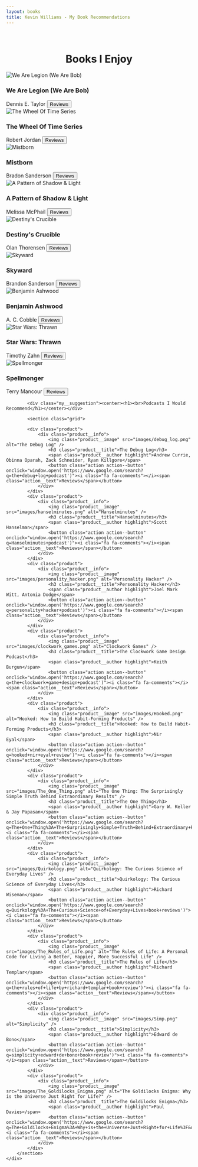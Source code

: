 ```yaml
---
layout: books
title: Kevin Williams - My Book Recommendations
---
```

<head>
	<link rel="stylesheet" type="text/css" href="css/book_style.css" />
	<link rel="stylesheet" type="text/css" href="css/books_component.css" />
		<!-- Modernizr is used for flexbox fallback -->
	<script src="js/modernizr.custom.js"></script>
</head>
<div class="view">
	<div class="my__suggestion"><center><h1><br>Books I Enjoy</h1></center></div>
		<section class="grid">
			<div class="product">
				<div class="product__info">
					<img class="product__image" src="images/we_are_bob.png" alt="We Are Legion (We Are Bob)" />
					<h3 class="product__title">We Are Legion (We Are Bob)</h3>
					<span class="product__author highlight">Dennis E. Taylor</span>
					<button class="action action--button" onclick="window.open('https://www.google.com/search?q=we+are+legion+(we+are+bob)')"><i class="fa fa-comments"></i><span class="action__text">Reviews</span></button>
				</div>
			</div>
			<div class="product">
				<div class="product__info">
					<img class="product__image" src="images/wheel_of_time.png" alt="The Wheel Of Time Series" />
					<h3 class="product__title">The Wheel Of Time Series</h3>
					<span class="product__author highlight">Robert Jordan</span>
					<button class="action action--button" onclick="window.open('https://www.google.com/search?q=the+eye+of+the+world+reviews')"><i class="fa fa-comments"></i><span class="action__text">Reviews</span></button>
				</div>
			</div>
			<div class="product">
				<div class="product__info">
					<img class="product__image" src="images/Mistborn.png" alt="Mistborn" />
					<h3 class="product__title">Mistborn</h3>
					<span class="product__author highlight">Bradon Sanderson</span>
					<button class="action action--button" onclick="window.open('https://www.google.com/search?q=mistborn+reviews')"><i class="fa fa-comments"></i><span class="action__text">Reviews</span></button>
				</div>
			</div>
			<div class="product">
				<div class="product__info">
					<img class="product__image" src="images/pattern_of_shadow_and_light.png" alt="A Pattern of Shadow & Light" />
					<h3 class="product__title">A Pattern of Shadow & Light</h3>
					<span class="product__author highlight">Melissa McPhail</span>
					<button class="action action--button" onclick="window.open('https://www.google.com/search?q=a+pattern+of+shadow+and+light+reviews')"><i class="fa fa-comments"></i><span class="action__text">Reviews</span></button>
				</div>
			</div>
			<div class="product">
        			<div class="product__info">
					<img class="product__image" src="images/destiny_crucible.png" alt="Destiny's Crucible" />
					<h3 class="product__title">Destiny's Crucible</h3>
					<span class="product__author highlight">Olan Thorensen</span>
					<button class="action action--button" onclick="window.open('https://www.google.com/search?q=destiny's+crucible+reviews')"><i class="fa fa-comments"></i><span class="action__text">Reviews</span></button>
				</div>
        		</div>
			<div class="product">
				<div class="product__info">
					<img class="product__image" src="images/skyward.png" alt="Skyward" />
					<h3 class="product__title">Skyward</h3>
					<span class="product__author highlight">Brandon Sanderson</span>
					<button class="action action--button" onclick="window.open('https://www.google.com/search?q=skyward+review')"><i class="fa fa-comments"></i><span class="action__text">Reviews</span></button>
				</div>
			</div>		
			<div class="product">
				<div class="product__info">
					<img class="product__image" src="images/benjamin_ashwood.png" alt="Benjamin Ashwood" />
					<h3 class="product__title">Benjamin Ashwood</h3>
					<span class="product__author highlight">A. C. Cobble</span>
					<button class="action action--button" onclick="window.open('https://www.google.com/search?q=Benjamin+Ashwood+reviews')"><i class="fa fa-comments"></i><span class="action__text">Reviews</span></button>
				</div>
			</div>
			<div class="product">
				<div class="product__info">
					<img class="product__image" src="images/thrawn.png" alt="Star Wars: Thrawn" />
					<h3 class="product__title">Star Wars: Thrawn</h3>
					<span class="product__author highlight">Timothy Zahn</span>
					<button class="action action--button" onclick="window.open('https://www.google.com/search?q=star+wars+thrawn+review')"><i class="fa fa-comments"></i><span class="action__text">Reviews</span></button>
				</div>
			</div>
			<div class="product">
				<div class="product__info">
					<img class="product__image" src="images/spellmonger.png" alt="Spellmonger" />
					<h3 class="product__title">Spellmonger</h3>
					<span class="product__author highlight">Terry Mancour</span>
					<button class="action action--button" onclick="window.open('https://www.google.com/search?q=spellmonger+review')"><i class="fa fa-comments"></i><span class="action__text">Reviews</span></button>
				</div>
			</div>
		</section>

			<div class="my__suggestion"><center><h1><br>Podcasts I Would Recommend</h1></center></div>
			
			<section class="grid">
			
			<div class="product">
				<div class="product__info">
					<img class="product__image" src="images/debug_log.png" alt="The Debug Log" />
					<h3 class="product__title">The Debug Log</h3>
					<span class="product__author highlight">Andrew Currie, Obinna Oparah, Zack Schneider, Ryan Killgore</span>
					<button class="action action--button" onclick="window.open('https://www.google.com/search?q=the+debug+log+podcast')"><i class="fa fa-comments"></i><span class="action__text">Reviews</span></button>
				</div>
			</div>
			<div class="product">
				<div class="product__info">
					<img class="product__image" src="images/hanselminutes.png" alt="Hanselminutes" />
					<h3 class="product__title">Hanselminutes</h3>
					<span class="product__author highlight">Scott Hanselman</span>
					<button class="action action--button" onclick="window.open('https://www.google.com/search?q=Hanselminutes+podcast')"><i class="fa fa-comments"></i><span class="action__text">Reviews</span></button>
				</div>
			</div>
			<div class="product">
				<div class="product__info">
					<img class="product__image" src="images/personality_hacker.png" alt="Personality Hacker" />
					<h3 class="product__title">Personality Hacker</h3>
					<span class="product__author highlight">Joel Mark Witt, Antonia Dodge</span>
					<button class="action action--button" onclick="window.open('https://www.google.com/search?q=personality+hacker+podcast')"><i class="fa fa-comments"></i><span class="action__text">Reviews</span></button>
				</div>
			</div>
			<div class="product">
				<div class="product__info">
					<img class="product__image" src="images/clockwork_games.png" alt="Clockwork Games" />
					<h3 class="product__title">The Clockwork Game Design Podcast</h3>
					<span class="product__author highlight">Keith Burgun</span>
					<button class="action action--button" onclick="window.open('https://www.google.com/search?q=the+clockwork+game+design+podcast')"><i class="fa fa-comments"></i><span class="action__text">Reviews</span></button>
				</div>
			</div>
			<div class="product">
				<div class="product__info">
					<img class="product__image" src="images/Hooked.png" alt="Hooked: How to Build Habit-Forming Products" />
					<h3 class="product__title">Hooked: How to Build Habit-Forming Products</h3>
					<span class="product__author highlight">Nir Eyal</span>
					<button class="action action--button" onclick="window.open('https://www.google.com/search?q=hooked+nir+eyal+review')"><i class="fa fa-comments"></i><span class="action__text">Reviews</span></button>
				</div>
			</div>
			<div class="product">
				<div class="product__info">
					<img class="product__image" src="images/The_One_Thing.png" alt="The One Thing: The Surprisingly Simple Truth Behind Extraordinary Results" />
					<h3 class="product__title">The One Thing</h3>
					<span class="product__author highlight">Gary W. Keller & Jay Papasan</span>
					<button class="action action--button" onclick="window.open('https://www.google.com/search?q=The+One+Thing%3A+The+Surprisingly+Simple+Truth+Behind+Extraordinary+Results&oq=The+one+Thing%3A+The+Surprisingly+Simple+Truth+Behind+Extraordinary+Results')"><i class="fa fa-comments"></i><span class="action__text">Reviews</span></button>
				</div>
			</div>
			<div class="product">
				<div class="product__info">
					<img class="product__image" src="images/Quirkology.png" alt="Quirkology: The Curious Science of Everyday Lives" />
					<h3 class="product__title">Quirkology: The Curious Science of Everyday Lives</h3>
					<span class="product__author highlight">Richard Wiseman</span>
					<button class="action action--button" onclick="window.open('https://www.google.com/search?q=Quirkology%3A+The+Curious+Science+of+Everyday+Lives+book+reviews')"><i class="fa fa-comments"></i><span class="action__text">Reviews</span></button>
				</div>
			</div>
			<div class="product">
				<div class="product__info">
					<img class="product__image" src="images/The_Rules_of_Life.png" alt="The Rules of Life: A Personal Code for Living a Better, Happier, More Successful Life" />
					<h3 class="product__title">The Rules of Life</h3>
					<span class="product__author highlight">Richard Templar</span>
					<button class="action action--button" onclick="window.open('https://www.google.com/search?q=the+rules+of+life+by+richard+templar+book+review')"><i class="fa fa-comments"></i><span class="action__text">Reviews</span></button>
				</div>
			</div>
			<div class="product">
				<div class="product__info">
					<img class="product__image" src="images/Simp.png" alt="Simplicity" />
					<h3 class="product__title">Simplicity</h3>
					<span class="product__author highlight">Edward de Bono</span>
					<button class="action action--button" onclick="window.open('https://www.google.com/search?q=simplicity+edward+de+bono+book+review')"><i class="fa fa-comments"></i><span class="action__text">Reviews</span></button>
				</div>
			</div>
			<div class="product">
				<div class="product__info">
					<img class="product__image" src="images/The_Goldilocks_Enigma.png" alt="The Goldilocks Enigma: Why is the Universe Just Right for Life?" />
					<h3 class="product__title">The Goldilocks Enigma</h3>
					<span class="product__author highlight">Paul Davies</span>
					<button class="action action--button" onclick="window.open('https://www.google.com/search?q=The+Goldilocks+Enigma%3A+Why+is+the+Universe+Just+Right+for+Life%3F&oq=The+Goldilocks+Enigma%3A+Why+is+the+Universe+Just+Right+for+Life%3F')"><i class="fa fa-comments"></i><span class="action__text">Reviews</span></button>
				</div>
			</div>			
		</section>
	</div>
